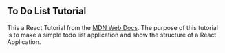 ## To Do List Tutorial
This a React Tutorial from the [MDN Web Docs](https://developer.mozilla.org/en-US/docs/Learn/Tools_and_testing/Client-side_JavaScript_frameworks/React_todo_list_beginning). The purpose of this tutorial is to make a simple todo list application and show the structure of a React Application.
